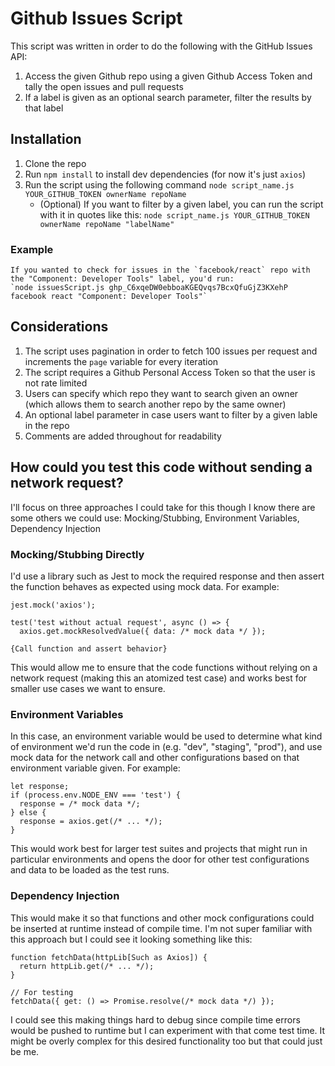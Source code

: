 # Github Issues Script #
This script was written in order to do the following with the GitHub Issues API:

1. Access the given Github repo using a given Github Access Token and tally the open issues and pull requests
2. If a label is given as an optional search parameter, filter the results by that label

## Installation ##
1. Clone the repo
2. Run `npm install` to install dev dependencies (for now it's just `axios`)
3. Run the script using the following command `node script_name.js YOUR_GITHUB_TOKEN ownerName repoName`
    - (Optional) If you want to filter by a given label, you can run the script with it in quotes like this:
        `node script_name.js YOUR_GITHUB_TOKEN ownerName repoName "labelName"`

### Example ###
    If you wanted to check for issues in the `facebook/react` repo with the "Component: Developer Tools" label, you'd run:
    `node issuesScript.js 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 facebook react "Component: Developer Tools"`

## Considerations ##
1. The script uses pagination in order to fetch 100 issues per request and increments the `page` variable for every iteration
2. The script requires a Github Personal Access Token so that the user is not rate limited
3. Users can specify which repo they want to search given an owner (which allows them to search another repo by the same owner)
4. An optional label parameter in case users want to filter by a given lable in the repo
5. Comments are added throughout for readability


## How could you test this code without sending a network request? ##
I'll focus on three approaches I could take for this though I know there are some others we could use: Mocking/Stubbing, Environment Variables, Dependency Injection

### Mocking/Stubbing Directly ###
I'd use a library such as Jest to mock the required response and then assert the function behaves as expected using mock data. For example:
```
jest.mock('axios');

test('test without actual request', async () => {
  axios.get.mockResolvedValue({ data: /* mock data */ });

{Call function and assert behavior}
```
This would allow me to ensure that the code functions without relying on a network request (making this an atomized test case) and works best for smaller use cases we want to ensure.

### Environment Variables ###
In this case, an environment variable would be used to determine what kind of environment we'd run the code in (e.g. "dev", "staging", "prod"), and use mock data for the network call and other configurations based on that environment variable given. For example:

```
let response;
if (process.env.NODE_ENV === 'test') {
  response = /* mock data */;
} else {
  response = axios.get(/* ... */);
}
```

This would work best for larger test suites and projects that might run in particular environments and opens the door for other test configurations and data to be loaded as the test runs.

### Dependency Injection ###
This would make it so that functions and other mock configurations could be inserted at runtime instead of compile time. I'm not super familiar with this approach but I could see it looking something like this:

```
function fetchData(httpLib[Such as Axios]) {
  return httpLib.get(/* ... */);
}

// For testing
fetchData({ get: () => Promise.resolve(/* mock data */) });
```

I could see this making things hard to debug since compile time errors would be pushed to runtime but I can experiment with that come test time. It might be overly complex for this desired functionality too but that could just be me.

